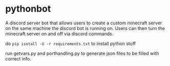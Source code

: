 # pythonbot

A discord server bot that allows users to create a custom minecraft server on the same machine the discord bot is running on. Users can then turn the minecraft server on and off via discord commands.


do `pip isntall -U -r requirements.txt` to install python stuff

run getvars.py and porthandling.py to generate json files to be filled with correct info.
